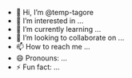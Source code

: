 - 👋 Hi, I’m @temp-tagore
- 👀 I’m interested in ...
- 🌱 I’m currently learning ...
- 💞️ I’m looking to collaborate on ...
- 📫 How to reach me ...
- 😄 Pronouns: ...
- ⚡ Fun fact: ...

<!---
temp-tagore/temp-tagore is a ✨ special ✨ repository because its `README.md` (this file) appears on your GitHub profile.
You can click the Preview link to take a look at your changes.
--->

